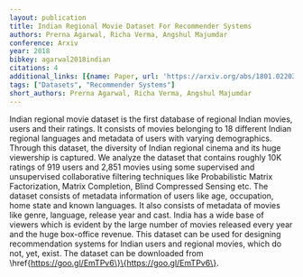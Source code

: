 ```yaml
---
layout: publication
title: Indian Regional Movie Dataset For Recommender Systems
authors: Prerna Agarwal, Richa Verma, Angshul Majumdar
conference: Arxiv
year: 2018
bibkey: agarwal2018indian
citations: 4
additional_links: [{name: Paper, url: 'https://arxiv.org/abs/1801.02203'}]
tags: ["Datasets", "Recommender Systems"]
short_authors: Prerna Agarwal, Richa Verma, Angshul Majumdar
---
```

Indian regional movie dataset is the first database of regional Indian
movies, users and their ratings. It consists of movies belonging to 18
different Indian regional languages and metadata of users with varying
demographics. Through this dataset, the diversity of Indian regional cinema and
its huge viewership is captured. We analyze the dataset that contains roughly
10K ratings of 919 users and 2,851 movies using some supervised and
unsupervised collaborative filtering techniques like Probabilistic Matrix
Factorization, Matrix Completion, Blind Compressed Sensing etc. The dataset
consists of metadata information of users like age, occupation, home state and
known languages. It also consists of metadata of movies like genre, language,
release year and cast. India has a wide base of viewers which is evident by the
large number of movies released every year and the huge box-office revenue.
This dataset can be used for designing recommendation systems for Indian users
and regional movies, which do not, yet, exist. The dataset can be downloaded
from \href\{https://goo.gl/EmTPv6\}\{https://goo.gl/EmTPv6\}.